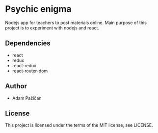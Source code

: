 # Psychic enigma

Nodejs app for teachers to post materials online. Main purpose of this project is to experiment with nodejs and react.

## Dependencies

- react
- redux
- react-redux
- react-router-dom


## Author 

- Adam Pažičan

## License

This project is licensed under the terms of the MIT license, see LICENSE.